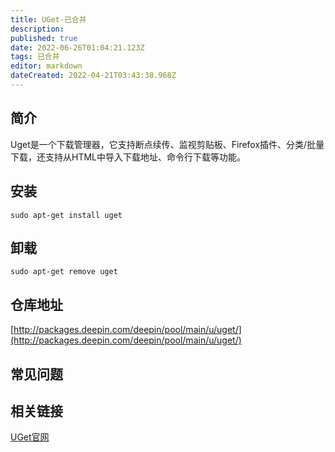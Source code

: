 ```yaml
---
title: UGet-已合并
description: 
published: true
date: 2022-06-26T01:04:21.123Z
tags: 已合并
editor: markdown
dateCreated: 2022-04-21T03:43:38.968Z
---
```


## 简介

Uget是一个下载管理器，它支持断点续传、监视剪贴板、Firefox插件、分类/批量下载，还支持从HTML中导入下载地址、命令行下载等功能。

## 安装

`sudo apt-get install uget`

## 卸载

`sudo apt-get remove uget`

## 仓库地址

[http://packages.deepin.com/deepin/pool/main/u/uget/](http://packages.deepin.com/deepin/pool/main/u/uget/)

## 常见问题

## 相关链接

[UGet官网](https://ugetdm.com/)
